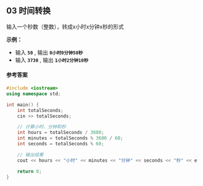 ## 03 时间转换

输入一个秒数（整数），转成x小时x分钟x秒的形式

**示例​：** 
- 输入 **`50`** ,  输出  **`0小时0分钟50秒`** 
- 输入 **`3730`** ,  输出  **`1小时2分钟10秒`** 

#### 参考答案


<PasswordProtected>

```cpp
#include <iostream>
using namespace std;

int main() {
    int totalSeconds;
    cin >> totalSeconds;

    // 计算小时、分钟和秒
    int hours = totalSeconds / 3600;
    int minutes = totalSeconds % 3600 / 60;
    int seconds = totalSeconds % 60;

    // 输出结果
    cout << hours << "小时" << minutes << "分钟" << seconds << "秒" << endl;

    return 0;
}
```

</PasswordProtected>